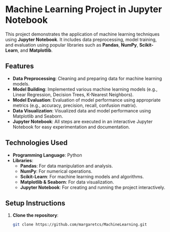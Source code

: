 # Machine Learning Project in Jupyter Notebook

This project demonstrates the application of machine learning techniques using **Jupyter Notebook**. It includes data preprocessing, model training, and evaluation using popular libraries such as **Pandas**, **NumPy**, **Scikit-Learn**, and **Matplotlib**.

## Features

- **Data Preprocessing**: Cleaning and preparing data for machine learning models.
- **Model Building**: Implemented various machine learning models (e.g., Linear Regression, Decision Trees, K-Nearest Neighbors).
- **Model Evaluation**: Evaluation of model performance using appropriate metrics (e.g., accuracy, precision, recall, confusion matrix).
- **Data Visualization**: Visualized data and model performance using Matplotlib and Seaborn.
- **Jupyter Notebook**: All steps are executed in an interactive Jupyter Notebook for easy experimentation and documentation.

## Technologies Used

- **Programming Language**: Python
- **Libraries**:
  - **Pandas**: For data manipulation and analysis.
  - **NumPy**: For numerical operations.
  - **Scikit-Learn**: For machine learning models and algorithms.
  - **Matplotlib & Seaborn**: For data visualization.
  - **Jupyter Notebook**: For creating and running the project interactively.

## Setup Instructions

1. **Clone the repository**:
   ```bash
   git clone https://github.com/margaretcs/MachineLearning.git
